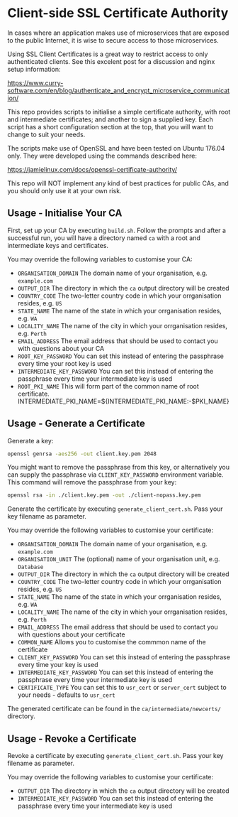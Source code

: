 # Client-side SSL Certificate Authority

In cases where an application makes use of microservices that are exposed to the public Internet, it is wise to secure access to those microservices. 

Using SSL Client Certificates is a great way to restrict access to only authenticated clients. See this excelent post for a discussion and nginx setup information:

https://www.curry-software.com/en/blog/authenticate_and_encrypt_microservice_communication/

This repo provides scripts to initialise a simple certificate authority, with root and intermediate certificates; and another to sign a supplied key. Each script has a short configuration section at the top, that you will want to change to suit your needs.

The scripts make use of OpenSSL and have been tested on Ubuntu 176.04 only. They were developed using the commands described here:

https://jamielinux.com/docs/openssl-certificate-authority/

This repo will NOT implement any kind of best practices for public CAs, and you should only use it at your own risk.

## Usage - Initialise Your CA

First, set up your CA by executing `build.sh`. Follow the prompts and after a
successful run, you will have a directory named `ca` with a root and intermediate
keys and certificates.

You may override the following variables to customise your CA:

* `ORGANISATION_DOMAIN` The domain name of your organisation, e.g. `example.com`
* `OUTPUT_DIR` The directory in which the `ca` output directory will be created
* `COUNTRY_CODE` The two-letter country code in which your orrganisation resides, e.g. `US`
* `STATE_NAME` The name of the state in which your orrganisation resides, e.g. `WA`
* `LOCALITY_NAME` The name of the city in which your orrganisation resides, e.g. `Perth`
* `EMAIL_ADDRESS` The email address that should be used to contact you with questions about your CA
* `ROOT_KEY_PASSWORD` You can set this instead of entering the passphrase every time your root key is used
* `INTERMEDIATE_KEY_PASSWORD` You can set this instead of entering the passphrase every time your intermediate key is used
* `ROOT_PKI_NAME` This will form part of the common name of root certificate. 
INTERMEDIATE_PKI_NAME=${INTERMEDIATE_PKI_NAME:-$PKI_NAME}

## Usage - Generate a Certificate

Generate a key:

```bash
openssl genrsa -aes256 -out client.key.pem 2048
```

You might want to remove the passphrase from this key, or alternatively you can supply the passphrase via `CLIENT_KEY_PASSWORD` environment variable. This command will remove the passphrase from your key:

```bash
openssl rsa -in ./client.key.pem -out ./client-nopass.key.pem
```

Generate the certificate by executing `generate_client_cert.sh`. Pass your key filename as parameter.

You may override the following variables to customise your certificate:

* `ORGANISATION_DOMAIN` The domain name of your organisation, e.g. `example.com`
* `ORGANISATION_UNIT` The (optional) name of your organisation unit, e.g. `Database`
* `OUTPUT_DIR` The directory in which the `ca` output directory will be created
* `COUNTRY_CODE` The two-letter country code in which your orrganisation resides, e.g. `US`
* `STATE_NAME` The name of the state in which your orrganisation resides, e.g. `WA`
* `LOCALITY_NAME` The name of the city in which your orrganisation resides, e.g. `Perth`
* `EMAIL_ADDRESS` The email address that should be used to contact you with questions about your certificate
* `COMMON_NAME` Allows you to customise the commmon name of the certificate
* `CLIENT_KEY_PASSWORD` You can set this instead of entering the passphrase every time your key is used
* `INTERMEDIATE_KEY_PASSWORD` You can set this instead of entering the passphrase every time your intermediate key is used
* `CERTIFICATE_TYPE` You can set this to `usr_cert` or `server_cert` subject to your needs - defaults to `usr_cert`

The generated certificate can be found in the `ca/intermediate/newcerts/` directory.

## Usage - Revoke a Certificate

Revoke a certificate by executing `generate_client_cert.sh`. Pass your key filename as parameter.

You may override the following variables to customise your certificate:

* `OUTPUT_DIR` The directory in which the `ca` output directory will be created
* `INTERMEDIATE_KEY_PASSWORD` You can set this instead of entering the passphrase every time your intermediate key is used
